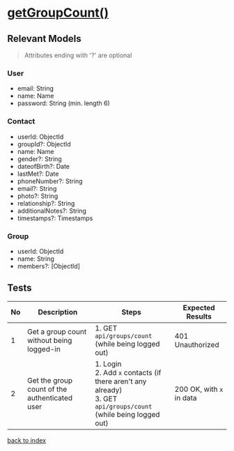 # [getGroupCount()](../../../../../backend/src/controllers/groupController.ts)
## Relevant Models
> Attributes ending with '?' are optional
### User
* email: String
* name: Name
* password: String (min. length 6)

### Contact
* userId: ObjectId
* groupId?: ObjectId
* name: Name
* gender?: String
* dateofBirth?: Date
* lastMet?: Date
* phoneNumber?: String
* email?: String
* photo?: String
* relationship?: String
* additionalNotes?: String
* timestamps?: Timestamps

### Group
* userId: ObjectId
* name: String
* members?: [ObjectId]
## Tests
| No  | Description                                   | Steps                                                                                                               | Expected Results         |
| --- | --------------------------------------------- | ------------------------------------------------------------------------------------------------------------------- | ------------------------ |
| 1   | Get a group count without being logged-in     | 1. GET `api/groups/count` (while being logged out)                                                                  | 401 Unauthorized         |
| 2   | Get the group count of the authenticated user | 1. Login<br>2. Add `x` contacts (if there aren't any already)<br>3. GET `api/groups/count` (while being logged out) | 200 OK, with `x` in data |
[back to index](./index.md)